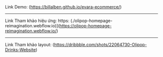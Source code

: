 
Link Demo: (https://billalben.github.io/evara-ecommerce/) 
<hr>

Link Tham khảo hiệu ứng: https: (./olipop-homepage-reimagination.webflow.io)](https://olipop-homepage-reimagination.webflow.io/)
<hr>

Link Tham khảo layout: (https://dribbble.com/shots/22064730-Olipop-Drinks-Website)
